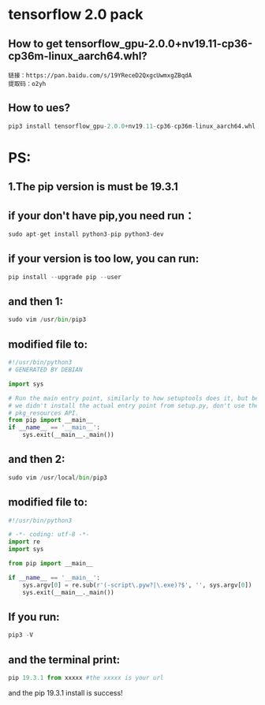 # tensorflow 2.0 pack
## How to get  tensorflow_gpu-2.0.0+nv19.11-cp36-cp36m-linux_aarch64.whl?
```
链接：https://pan.baidu.com/s/19YReceD2QxgcUwmxgZBqdA
提取码：o2yh
```
## How to ues?
```python
pip3 install tensorflow_gpu-2.0.0+nv19.11-cp36-cp36m-linux_aarch64.whl
```
# PS:
## 1.The pip version is must be 19.3.1
## if your don't have pip,you need run：
```python
sudo apt-get install python3-pip python3-dev
```
## if your version is too low, you can run:
```python
pip install --upgrade pip --user
```
## and then 1:
```python
sudo vim /usr/bin/pip3
```
## modified file to:
```python
#!/usr/bin/python3
# GENERATED BY DEBIAN

import sys

# Run the main entry point, similarly to how setuptools does it, but because
# we didn't install the actual entry point from setup.py, don't use the
# pkg_resources API.
from pip import __main__
if __name__ == '__main__':
    sys.exit(__main__._main())

```
## and then 2:
```python
sudo vim /usr/local/bin/pip3
```
## modified file to:
```python
#!/usr/bin/python3

# -*- coding: utf-8 -*-
import re
import sys

from pip import __main__

if __name__ == '__main__':
    sys.argv[0] = re.sub(r'(-script\.pyw?|\.exe)?$', '', sys.argv[0])
    sys.exit(__main__._main())

```

## If you run:
```python
pip3 -V
```
## and the terminal print:
```python
pip 19.3.1 from xxxxx #the xxxxx is your url
```
and the pip 19.3.1 install is success!
